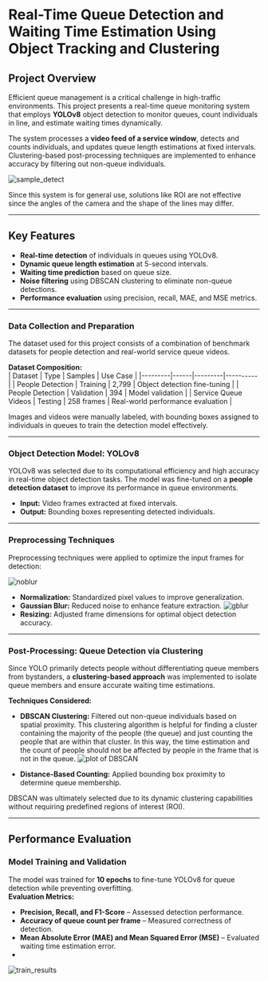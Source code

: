 # **Real-Time Queue Detection and Waiting Time Estimation Using Object Tracking and Clustering**

## Project Overview  
Efficient queue management is a critical challenge in high-traffic environments. This project presents a real-time queue monitoring system that employs **YOLOv8** object detection to monitor queues, count individuals in line, and estimate waiting times dynamically.

The system processes a **video feed of a service window**, detects and counts individuals, and updates queue length estimations at fixed intervals. Clustering-based post-processing techniques are implemented to enhance accuracy by filtering out non-queue individuals.

![sample_detect](https://github.com/user-attachments/assets/1614f3a2-eb2e-4446-a5a6-1e763b3a8543)

Since this system is for general use, solutions like ROI are not effective since the angles of the camera and the shape of the lines may differ.

---

## Key Features  
- **Real-time detection** of individuals in queues using YOLOv8.  
- **Dynamic queue length estimation** at 5-second intervals.  
- **Waiting time prediction** based on queue size.  
- **Noise filtering** using DBSCAN clustering to eliminate non-queue detections.  
- **Performance evaluation** using precision, recall, MAE, and MSE metrics.  

---

### Data Collection and Preparation  
The dataset used for this project consists of a combination of benchmark datasets for people detection and real-world service queue videos.  

**Dataset Composition:**  
| Dataset | Type | Samples | Use Case |
|---------|------|---------|----------|
| People Detection | Training | 2,799 | Object detection fine-tuning |
| People Detection | Validation | 394 | Model validation |
| Service Queue Videos | Testing | 258 frames | Real-world performance evaluation |

Images and videos were manually labeled, with bounding boxes assigned to individuals in queues to train the detection model effectively.

---

### Object Detection Model: YOLOv8  
YOLOv8 was selected due to its computational efficiency and high accuracy in real-time object detection tasks. The model was fine-tuned on a **people detection dataset** to improve its performance in queue environments.  
- **Input:** Video frames extracted at fixed intervals.  
- **Output:** Bounding boxes representing detected individuals.  

---

### Preprocessing Techniques  
Preprocessing techniques were applied to optimize the input frames for detection:  

![noblur](https://github.com/user-attachments/assets/31e23002-c148-4f8f-aa15-b48b2a4bfba5)

- **Normalization:** Standardized pixel values to improve generalization.  
- **Gaussian Blur:** Reduced noise to enhance feature extraction.
![gblur](https://github.com/user-attachments/assets/ddd295f5-7983-4840-8a09-b133722400df)
- **Resizing:** Adjusted frame dimensions for optimal object detection accuracy.  

---

### Post-Processing: Queue Detection via Clustering  
Since YOLO primarily detects people without differentiating queue members from bystanders, a **clustering-based approach** was implemented to isolate queue members and ensure accurate waiting time estimations.  

**Techniques Considered:**  
- **DBSCAN Clustering:** Filtered out non-queue individuals based on spatial proximity. This clustering algorithm is helpful for finding a cluster containing the majority of the people (the queue) and just counting the people that are within that cluster. In this way, the time estimation and the count of people should not be affected by people in the frame that is not in the queue.
![plot of DBSCAN](https://github.com/user-attachments/assets/213f8df4-da1a-494e-b60b-0d2bcb085520)

- **Distance-Based Counting:** Applied bounding box proximity to determine queue membership.  

DBSCAN was ultimately selected due to its dynamic clustering capabilities without requiring predefined regions of interest (ROI).

---

## Performance Evaluation  

### Model Training and Validation  
The model was trained for **10 epochs** to fine-tune YOLOv8 for queue detection while preventing overfitting.  
**Evaluation Metrics:**  
- **Precision, Recall, and F1-Score** – Assessed detection performance.  
- **Accuracy of queue count per frame** – Measured correctness of detection.  
- **Mean Absolute Error (MAE) and Mean Squared Error (MSE)** – Evaluated waiting time estimation error.
- 
![train_results](https://github.com/user-attachments/assets/5e439684-4e19-4188-a9fc-094caa7b042b)


